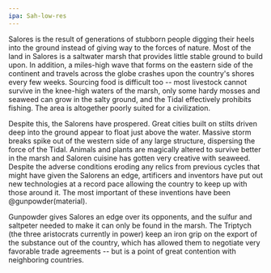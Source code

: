 ```yaml
---
ipa: Sah-low-res
---
```


Salores is the result of generations of stubborn people digging their heels into the ground instead of giving way to the forces of nature. Most of the land in Salores is a saltwater marsh that provides little stable ground to build upon. In addition, a miles-high wave that forms on the eastern side of the continent and travels across the globe crashes upon the country's shores every few weeks. Sourcing food is difficult too -- most livestock cannot survive in the knee-high waters of the marsh, only some hardy mosses and seaweed can grow in the salty ground, and the Tidal effectively prohibits fishing. The area is altogether poorly suited for a civilization.

Despite this, the Salorens have prospered. Great cities built on stilts driven deep into the ground appear to float just above the water. Massive storm breaks spike out of the western side of any large structure, dispersing the force of the Tidal. Animals and plants are magically altered to survive better in the marsh and Saloren cuisine has gotten very creative with seaweed. Despite the adverse conditions eroding any relics from previous cycles that might have given the Salorens an edge, artificers and inventors have put out new technologies at a record pace allowing the country to keep up with those around it. The most important of these inventions have been @gunpowder(material).

Gunpowder gives Salores an edge over its opponents, and the sulfur and saltpeter needed to make it can only be found in the marsh. The Triptych (the three aristocrats currently in power) keep an iron grip on the export of the substance out of the country, which has allowed them to negotiate very favorable trade agreements -- but is a point of great contention with neighboring countries.
